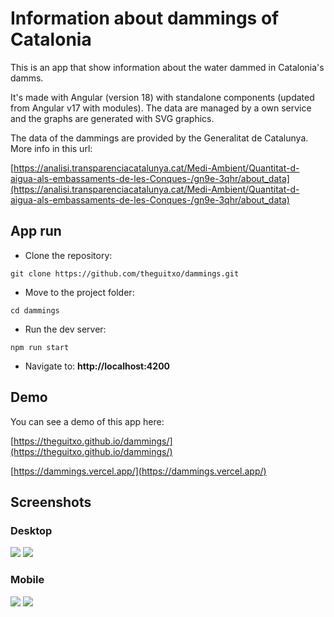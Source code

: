 # Information about dammings of Catalonia

This is an app that show information about the water dammed in Catalonia's damms.

It's made with Angular (version 18) with standalone components (updated from Angular v17 with modules). The data are managed by a own service and the graphs are generated with SVG graphics.

The data of the dammings are provided by the Generalitat de Catalunya. More info in this url:

[https://analisi.transparenciacatalunya.cat/Medi-Ambient/Quantitat-d-aigua-als-embassaments-de-les-Conques-/gn9e-3qhr/about_data](https://analisi.transparenciacatalunya.cat/Medi-Ambient/Quantitat-d-aigua-als-embassaments-de-les-Conques-/gn9e-3qhr/about_data)

## App run

* Clone the repository:

``` git clone https://github.com/theguitxo/dammings.git ```

* Move to the project folder:

``` cd dammings ```

* Run the dev server:

``` npm run start ```

* Navigate to: **http://localhost:4200**

## Demo

You can see a demo of this app here:

[https://theguitxo.github.io/dammings/](https://theguitxo.github.io/dammings/)

[https://dammings.vercel.app/](https://dammings.vercel.app/)

## Screenshots

### Desktop

![](./desktop1.png)
![](./desktop2.png)


### Mobile

![](./mobile1.jpg)
![](./mobile2.jpg)
